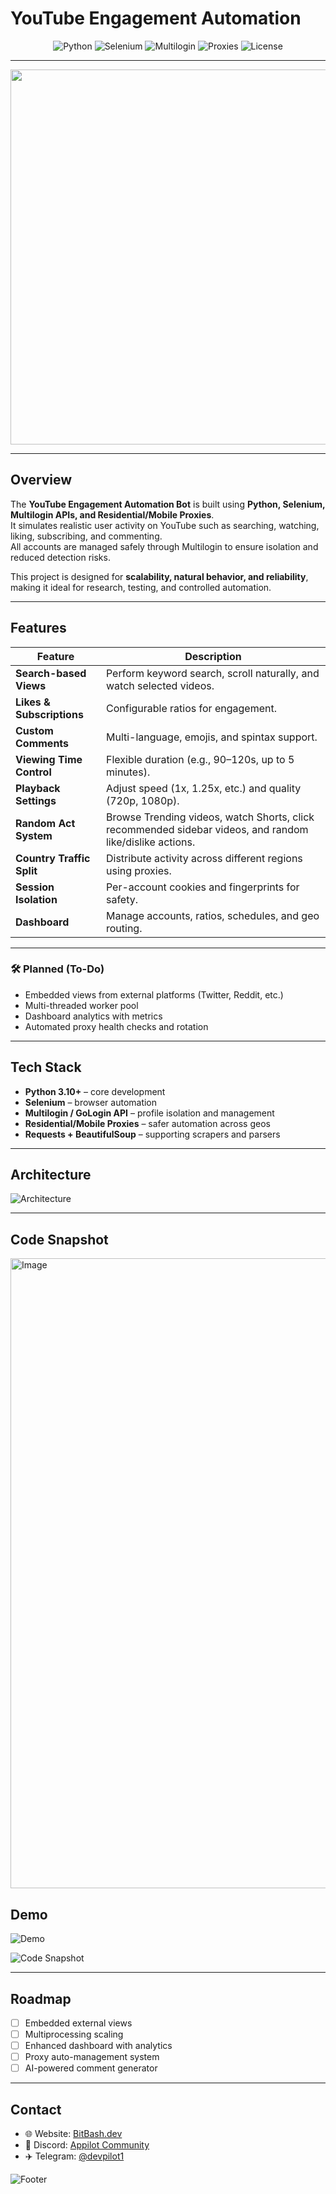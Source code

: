 #  YouTube Engagement Automation

<p align="center">
  <img alt="Python" src="https://img.shields.io/badge/Python-3.10+-3776AB?logo=python&logoColor=white&style=for-the-badge">
  <img alt="Selenium" src="https://img.shields.io/badge/Selenium-Automation-43B02A?logo=selenium&logoColor=white&style=for-the-badge">
  <img alt="Multilogin" src="https://img.shields.io/badge/Multilogin-Integration-blue?style=for-the-badge">
  <img alt="Proxies" src="https://img.shields.io/badge/Residential/Mobile-Proxies-000?style=for-the-badge">
  <img alt="License" src="https://img.shields.io/badge/License-MIT-0a0a0a?style=for-the-badge">
</p>

---

<p align="center">
 <img width="1536" height="600" alt="Image" src="https://github.com/user-attachments/assets/5d26dc25-12fc-4f6f-a32e-8505af8abc05" />
</p>


---

##  Overview
The **YouTube Engagement Automation Bot** is built using **Python, Selenium, Multilogin APIs, and Residential/Mobile Proxies**.  
It simulates realistic user activity on YouTube such as searching, watching, liking, subscribing, and commenting.  
All accounts are managed safely through Multilogin to ensure isolation and reduced detection risks.

This project is designed for **scalability, natural behavior, and reliability**, making it ideal for research, testing, and controlled automation.

---

##  Features

| Feature                | Description                                                                 |
|-------------------------|-----------------------------------------------------------------------------|
| **Search-based Views**  | Perform keyword search, scroll naturally, and watch selected videos.        |
| **Likes & Subscriptions** | Configurable ratios for engagement.                                       |
| **Custom Comments**     | Multi-language, emojis, and spintax support.                               |
| **Viewing Time Control** | Flexible duration (e.g., 90–120s, up to 5 minutes).                       |
| **Playback Settings**   | Adjust speed (1x, 1.25x, etc.) and quality (720p, 1080p).                  |
| **Random Act System**   | Browse Trending videos, watch Shorts, click recommended sidebar videos, and random like/dislike actions. |
| **Country Traffic Split** | Distribute activity across different regions using proxies.               |
| **Session Isolation**   | Per-account cookies and fingerprints for safety.                           |
| **Dashboard**           | Manage accounts, ratios, schedules, and geo routing.                       |


---

### 🛠 Planned (To-Do)
- Embedded views from external platforms (Twitter, Reddit, etc.)  
- Multi-threaded worker pool  
- Dashboard analytics with metrics  
- Automated proxy health checks and rotation  

---

##  Tech Stack

- **Python 3.10+** – core development  
- **Selenium** – browser automation  
- **Multilogin / GoLogin API** – profile isolation and management  
- **Residential/Mobile Proxies** – safer automation across geos  
- **Requests + BeautifulSoup** – supporting scrapers and parsers  

---

##  Architecture

![Architecture](architecture.png)

---


## Code Snapshot 

<img width="1918" height="1008" alt="Image" src="https://github.com/user-attachments/assets/6d95b0e6-d442-425b-99d9-def655a38d3c" />


##  Demo

![Demo](demo.gif)  

![Code Snapshot](code_snap.png)

---

##  Roadmap

- [ ] Embedded external views  
- [ ] Multiprocessing scaling  
- [ ] Enhanced dashboard with analytics  
- [ ] Proxy auto-management system  
- [ ] AI-powered comment generator  

---

##  Contact

- 🌐 Website: [BitBash.dev](https://www.bitbash.dev/)  
- 💬 Discord: [Appilot Community](https://discord.gg/zX7frTbx)  
- ✈️ Telegram: [@devpilot1](https://t.me/devpilot1)

![Footer](footer.png)
